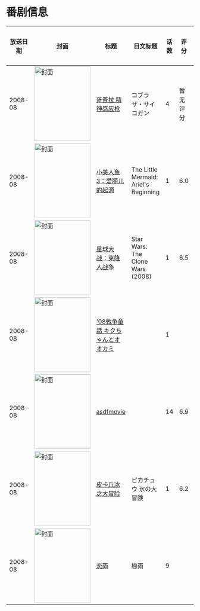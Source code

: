 # 番剧信息

|放送日期|封面|标题|日文标题|话数|评分|评分人数|
|---|---|---|---|---|---|---|
|2008-08|<img src="//lain.bgm.tv/pic/cover/c/0e/54/279354_6tToC.jpg" alt="封面" style="width:150px;height:200px;object-fit:cover;">|[哥普拉 精神感应枪](https://bangumi.tv/subject/279354)|コブラ ザ・サイコガン|4|暂无评分|少于10人评分|
|2008-08|<img src="//lain.bgm.tv/pic/cover/c/1e/ab/113260_qQCAa.jpg" alt="封面" style="width:150px;height:200px;object-fit:cover;">|[小美人鱼3：爱丽儿的起源](https://bangumi.tv/subject/113260)|The Little Mermaid: Ariel's Beginning|1|6.0|20人评分|
|2008-08|<img src="//lain.bgm.tv/pic/cover/c/62/58/213428_IT59t.jpg" alt="封面" style="width:150px;height:200px;object-fit:cover;">|[星球大战：克隆人战争](https://bangumi.tv/subject/213428)|Star Wars: The Clone Wars (2008)|1|6.5|44人评分|
|2008-08|<img src="//lain.bgm.tv/pic/cover/c/79/dc/209692_r5XjT.jpg" alt="封面" style="width:150px;height:200px;object-fit:cover;">|['08戦争童話 キクちゃんとオオカミ](https://bangumi.tv/subject/209692)||1|||
|2008-08|<img src="//lain.bgm.tv/pic/cover/c/42/04/64044_JVDXc.jpg" alt="封面" style="width:150px;height:200px;object-fit:cover;">|[asdfmovie](https://bangumi.tv/subject/64044)||14|6.9|10人评分|
|2008-08|<img src="//lain.bgm.tv/pic/cover/c/11/0c/90614_gg4Fv.jpg" alt="封面" style="width:150px;height:200px;object-fit:cover;">|[皮卡丘冰之大冒险](https://bangumi.tv/subject/90614)|ピカチュウ 氷の大冒険|1|6.2|34人评分|
|2008-08|<img src="//lain.bgm.tv/pic/cover/c/d2/cd/236118_z90R9.jpg" alt="封面" style="width:150px;height:200px;object-fit:cover;">|[恋雨](https://bangumi.tv/subject/236118)|戀雨|9|||
